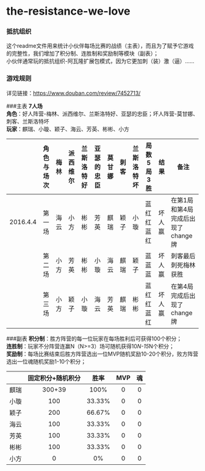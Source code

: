 # the-resistance-we-love

### 抵抗组织

这个readme文件用来统计小伙伴每场比赛的战绩（主表），而且为了赋予它游戏的完整性，我们增加了积分制、连胜制和奖励制等模块（副表）；  
小伙伴通常玩的抵抗组织-阿瓦隆扩展包模式，因为它更加刺（装）激（逼）......

### 游戏规则

详见链接：https://www.douban.com/review/7452713/

###主表
__7人场__  
__角色__：好人阵营-梅林、派西维尔、兰斯洛特好、亚瑟的忠臣；坏人阵营-莫甘娜、刺客、兰斯洛特坏  
__玩家__：麒瑞、小璇、颖子、海云、芳英、彬彬、小方

||角色与场次|梅林|派西维尔|兰斯洛特好|亚瑟的忠臣|莫甘娜|刺客|兰斯洛特坏|局数5局3胜|结果|备注|
|:--------:|:--------:|:--------:|:--------:|:--------:|:--------:|:--------:|:--------:|:--------:|-------|--------|--------|
|2016.4.4|第一场|海云|小方|彬彬|芳英|麒瑞|颖子|小璇|蓝红红蓝红|坏人赢|在第1局和第4局完成后出现了change牌
||第二场|小方|芳英|彬彬|小璇|海云|麒瑞|颖子|蓝蓝蓝|坏人赢|刺客最后刺死梅林获胜
||第三场|小方|颖子|小璇|海云|芳英|麒瑞|彬彬|蓝红红蓝红|坏人赢|在第4局完成后出现了change牌

###副表
__积分制__：胜方阵营的每一位玩家在每场胜利后可获得100个积分；  
__连胜制__：玩家不分阵营连赢N（N>=3）场可随机获得10*N-15*N个积分；  
__奖励制__：每场比赛结束后胜方阵营选出一位MVP随机奖励10-20个积分，败方阵营选出一位魂随机奖励1-10个积分； 

||固定积分+随机积分|胜率|MVP|魂
|:--------:|:--------:|:--------:|:--------:|:--------:|
|麒瑞|300+39|100%|0|0
|小璇|100|33.33%|0|0
|颖子|200|66.67%|0|0
|海云|100|33.33%|0|0
|芳英|100|33.33%|0|0
|彬彬|100|33.33%|0|0
|小方|0|0%|0|0
